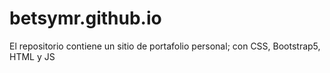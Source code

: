 # betsymr.github.io
El repositorio contiene un sitio de portafolio personal; con CSS, Bootstrap5, HTML y JS
